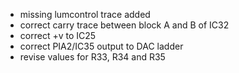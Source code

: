 * missing lumcontrol trace added
* correct carry trace between block A and B of IC32
* correct +v to IC25
* correct PIA2/IC35 output to DAC ladder
* revise values for R33, R34 and R35